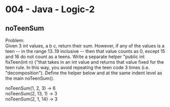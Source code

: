 004 - Java - Logic-2
===================

noTeenSum
---------

Problem:  
Given 3 int values, a b c, return their sum. However, if any of the values is a teen -- in the range 13..19 inclusive -- then that value counts as 0, except 15 and 16 do not count as a teens. Write a separate helper "public int fixTeen(int n) {"that takes in an int value and returns that value fixed for the teen rule. In this way, you avoid repeating the teen code 3 times (i.e. "decomposition"). Define the helper below and at the same indent level as the main noTeenSum(). 
> 
noTeenSum(1, 2, 3) → 6  
noTeenSum(2, 13, 1) → 3  
noTeenSum(2, 1, 14) → 3  